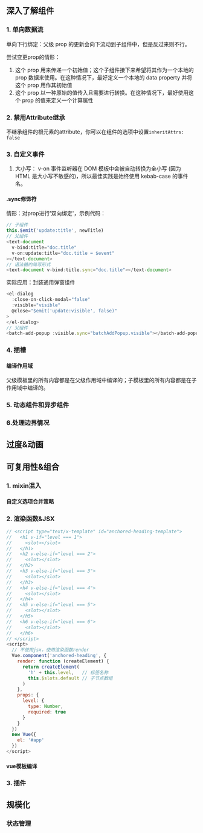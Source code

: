 ## 深入了解组件
### 1. 单向数据流
单向下行绑定：父级 prop 的更新会向下流动到子组件中，但是反过来则不行。

尝试变更prop的情形：  
1. 这个 prop 用来传递一个初始值；这个子组件接下来希望将其作为一个本地的 prop 数据来使用。在这种情况下，最好定义一个本地的 data property 并将这个 prop 用作其初始值
2. 这个 prop 以一种原始的值传入且需要进行转换。在这种情况下，最好使用这个 prop 的值来定义一个计算属性
  
### 2. 禁用Attribute继承
不继承组件的根元素的attribute，你可以在组件的选项中设置`inheritAttrs: false`

### 3. 自定义事件
1. 大小写： v-on 事件监听器在 DOM 模板中会被自动转换为全小写 (因为 HTML 是大小写不敏感的)，所以最佳实践是始终使用 kebab-case 的事件名。
#### .sync修饰符
情形：对prop进行'双向绑定'，示例代码：
``` js
// 子组件
this.$emit('update:title', newTitle)
// 父组件
<text-document
  v-bind:title="doc.title"
  v-on:update:title="doc.title = $event"
></text-document>
// 语法糖的简写形式
<text-document v-bind:title.sync="doc.title"></text-document> 
```
实际应用：封装通用弹窗组件
```js
<el-dialog
  :close-on-click-modal="false"
  :visible="visible"
  @close="$emit('update:visible', false)"
>
</el-dialog> 
// 父组件
<batch-add-popup :visible.sync="batchAddPopup.visible"></batch-add-popup>
```

### 4. 插槽
#### 编译作用域
父级模板里的所有内容都是在父级作用域中编译的；子模板里的所有内容都是在子作用域中编译的。

### 5. 动态组件和异步组件

### 6.处理边界情况

## 过度&动画

## 可复用性&组合
### 1. mixin混入
#### 自定义选项合并策略

### 2. 渲染函数&JSX
```js 示例代码
// <script type="text/x-template" id="anchored-heading-template">
//   <h1 v-if="level === 1">
//     <slot></slot>
//   </h1>
//   <h2 v-else-if="level === 2">
//     <slot></slot>
//   </h2>
//   <h3 v-else-if="level === 3">
//     <slot></slot>
//   </h3>
//   <h4 v-else-if="level === 4">
//     <slot></slot>
//   </h4>
//   <h5 v-else-if="level === 5">
//     <slot></slot>
//   </h5>
//   <h6 v-else-if="level === 6">
//     <slot></slot>
//   </h6>
// </script>
<script>
  // 不使用jsx，使用渲染函数render
  Vue.component('anchored-heading', {
    render: function (createElement) {
      return createElement(
        'h' + this.level,   // 标签名称
        this.$slots.default // 子节点数组
      )
    },
    props: {
      level: {
        type: Number,
        required: true
      }
    }
  })
  new Vue({
    el: '#app'
  })
</script>
```
#### vue模板编译
### 3. 插件

## 规模化
### 状态管理






